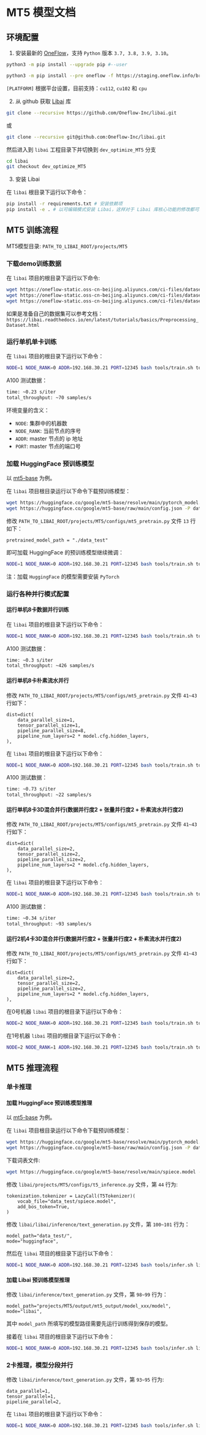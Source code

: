 # MT5 模型文档

## 环境配置

1. 安装最新的 [OneFlow](https://github.com/Oneflow-Inc/oneflow#install-with-pip-package)，支持 `Python` 版本 `3.7, 3.8, 3.9, 3.10`。

```bash
python3 -m pip install --upgrade pip #--user
```

```bash
python3 -m pip install --pre oneflow -f https://staging.oneflow.info/branch/master/[PLATFORM]
```

`[PLATFORM]` 根据平台设置，目前支持：`cu112`, `cu102` 和 `cpu`

2. 从 github 获取 [Libai](https://github.com/Oneflow-Inc/libai) 库

```bash
git clone --recursive https://github.com/Oneflow-Inc/libai.git
```

或

```bash
git clone --recursive git@github.com:Oneflow-Inc/libai.git
```

然后进入到 `libai` 工程目录下并切换到 `dev_optimize_MT5` 分支


```bash
cd libai
git checkout dev_optimize_MT5
```

3. 安装 Libai

在 `libai` 根目录下运行以下命令：

```bash
pip install -r requirements.txt # 安装依赖项
pip install -e . # 以可编辑模式安装 Libai，这样对于 Libai 库核心功能的修改都可以直接生效
```

## MT5 训练流程

MT5模型目录: `PATH_TO_LIBAI_ROOT/projects/MT5`

### 下载demo训练数据

在 `libai` 项目的根目录下运行以下命令:

```bash
wget https://oneflow-static.oss-cn-beijing.aliyuncs.com/ci-files/dataset/libai/bert_dataset/bert-base-chinese-vocab.txt -P ./data_test/bert_data/
wget https://oneflow-static.oss-cn-beijing.aliyuncs.com/ci-files/dataset/libai/bert_dataset/loss_compara_content_sentence.bin -P ./data_test/bert_data/
wget https://oneflow-static.oss-cn-beijing.aliyuncs.com/ci-files/dataset/libai/bert_dataset/loss_compara_content_sentence.idx -P ./data_test/bert_data/
```

如果是准备自己的数据集可以参考文档：`https://libai.readthedocs.io/en/latest/tutorials/basics/Preprocessing_Dataset.html`

### 运行单机单卡训练

在 `libai` 项目的根目录下运行以下命令：

```bash
NODE=1 NODE_RANK=0 ADDR=192.168.30.21 PORT=12345 bash tools/train.sh tools/train_net.py projects/MT5/configs/mt5_pretrain.py 1
```

A100 测试数据：
```bash
time: ~0.23 s/iter 
total_throughput: ~70 samples/s
```

环境变量的含义：

- `NODE`: 集群中的机器数
- `NODE_RANK`: 当前节点的序号
- `ADDR`: master 节点的 ip 地址
- `PORT`: master 节点的端口号


### 加载 HuggingFace 预训练模型

以 [mt5-base](https://huggingface.co/google/mt5-base/tree/main) 为例。
 
在 `libai` 项目根目录运行以下命令下载预训练模型：

```bash
wget https://huggingface.co/google/mt5-base/resolve/main/pytorch_model.bin -P ./data_test
wget https://huggingface.co/google/mt5-base/raw/main/config.json -P data_test/
```

修改 `PATH_TO_LIBAI_ROOT/projects/MT5/configs/mt5_pretrain.py` 文件 `13` 行如下：

```python3
pretrained_model_path = "./data_test"
```

即可加载 HuggingFace 的预训练模型继续微调：

```bash
NODE=1 NODE_RANK=0 ADDR=192.168.30.21 PORT=12345 bash tools/train.sh tools/train_net.py projects/MT5/configs/mt5_pretrain.py 1
```

注：加载 `HuggingFace` 的模型需要安装 `PyTorch`

### 运行各种并行模式配置

#### 运行单机8卡数据并行训练
在 `libai` 项目的根目录下运行以下命令：

```bash
NODE=1 NODE_RANK=0 ADDR=192.168.30.21 PORT=12345 bash tools/train.sh tools/train_net.py projects/MT5/configs/mt5_pretrain.py 8
```

A100 测试数据：
```bash
time: ~0.3 s/iter
total_throughput: ~426 samples/s
```

#### 运行单机8卡朴素流水并行

修改 `PATH_TO_LIBAI_ROOT/projects/MT5/configs/mt5_pretrain.py` 文件 `41~43` 行如下：

```python3
dist=dict(
    data_parallel_size=1,
    tensor_parallel_size=1,
    pipeline_parallel_size=8,
    pipeline_num_layers=2 * model.cfg.hidden_layers,
),
```

在 `libai` 项目的根目录下运行以下命令：

```bash
NODE=1 NODE_RANK=0 ADDR=192.168.30.21 PORT=12345 bash tools/train.sh tools/train_net.py projects/MT5/configs/mt5_pretrain.py 8
```

A100 测试数据：
```bash
time: ~0.73 s/iter
total_throughput: ~22 samples/s
```

#### 运行单机8卡3D混合并行(数据并行度2 + 张量并行度2 + 朴素流水并行度2)

修改 `PATH_TO_LIBAI_ROOT/projects/MT5/configs/mt5_pretrain.py` 文件 `41~43` 行如下：

```python3
dist=dict(
    data_parallel_size=2,
    tensor_parallel_size=2,
    pipeline_parallel_size=2,
    pipeline_num_layers=2 * model.cfg.hidden_layers,
),
```

在 `libai` 项目的根目录下运行以下命令：

```bash
NODE=1 NODE_RANK=0 ADDR=192.168.30.21 PORT=12345 bash tools/train.sh tools/train_net.py projects/MT5/configs/mt5_pretrain.py 8
```

A100 测试数据：
```bash
time: ~0.34 s/iter
total_throughput: ~93 samples/s
```

#### 运行2机4卡3D混合并行(数据并行度2 + 张量并行度2 + 朴素流水并行度2)

修改 `PATH_TO_LIBAI_ROOT/projects/MT5/configs/mt5_pretrain.py` 文件 `41~43` 行如下：

```python3
dist=dict(
    data_parallel_size=2,
    tensor_parallel_size=2,
    pipeline_parallel_size=2,
    pipeline_num_layers=2 * model.cfg.hidden_layers,
),
```

在0号机器 `libai` 项目的根目录下运行以下命令：

```bash
NODE=2 NODE_RANK=0 ADDR=192.168.30.21 PORT=12345 bash tools/train.sh tools/train_net.py projects/MT5/configs/mt5_pretrain.py 4
```

在1号机器 `libai` 项目的根目录下运行以下命令：

```bash
NODE=2 NODE_RANK=1 ADDR=192.168.30.21 PORT=12345 bash tools/train.sh tools/train_net.py projects/MT5/configs/mt5_pretrain.py 4
```

## MT5 推理流程

### 单卡推理

#### 加载 HuggingFace 预训练模型推理

以 [mt5-base](https://huggingface.co/google/mt5-base/tree/main) 为例。
 
在 `libai` 项目根目录运行以下命令下载预训练模型：

```bash
wget https://huggingface.co/google/mt5-base/resolve/main/pytorch_model.bin -P ./data_test
wget https://huggingface.co/google/mt5-base/raw/main/config.json -P data_test/
```

下载词表文件:

```bash
wget https://huggingface.co/google/mt5-base/resolve/main/spiece.model -P data_test/
```

修改 `libai/projects/MT5/configs/t5_inference.py` 文件，第 `44` 行为:

```python3
tokenization.tokenizer = LazyCall(T5Tokenizer)(
    vocab_file="data_test/spiece.model",
    add_bos_token=True,
)
```

修改 `libai/libai/inference/text_generation.py` 文件，第 `100~101` 行为：

```python3
model_path="data_test/",
mode="huggingface", 
```

然后在 `libai` 项目的根目录下运行以下命令：

```bash
NODE=1 NODE_RANK=0 ADDR=192.168.30.21 PORT=12345 bash tools/infer.sh libai/inference/text_generation.py 1
```

#### 加载 Libai 预训练模型推理

修改 `libai/inference/text_generation.py` 文件，第 `98~99` 行为：

```python3
model_path="projects/MT5/output/mt5_output/model_xxx/model",
mode="libai", 
```

其中 `model_path` 所填写的模型路径需要先运行训练得到保存的模型。

接着在 `libai` 项目的根目录下运行以下命令：

```bash
NODE=1 NODE_RANK=0 ADDR=192.168.30.21 PORT=12345 bash tools/infer.sh libai/inference/text_generation.py 1
```


### 2卡推理，模型分段并行


修改 `libai/inference/text_generation.py` 文件，第 `93~95` 行为:

```python3
data_parallel=1,
tensor_parallel=1,
pipeline_parallel=2,
```

在 `libai` 项目的根目录下运行以下命令：

```bash
NODE=1 NODE_RANK=0 ADDR=192.168.30.21 PORT=12345 bash tools/infer.sh libai/inference/text_generation.py 2
```


